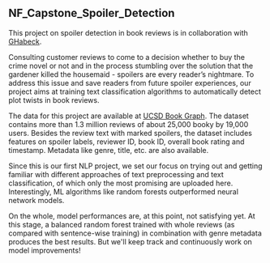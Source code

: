 ## NF_Capstone_Spoiler_Detection

This project on spoiler detection in book reviews is in collaboration with [GHabeck](https://github.com/GHabeck).

Consulting customer reviews to come to a decision whether to buy the crime novel or not and in the process stumbling over the solution that the gardener killed the housemaid  - spoilers are every reader’s nightmare. 
To address this issue and save readers from future spoiler experiences, our project aims at training text classification algorithms to automatically detect plot twists in book reviews. 

The data for this project are available at [UCSD Book Graph](https://sites.google.com/eng.ucsd.edu/ucsdbookgraph/home). 
The dataset contains more than 1.3 million reviews of about 25,000 booky by 19,000 users. Besides the review text with marked spoilers, the dataset includes features on spoiler labels, reviewer ID, book ID, overall book rating and timestamp. Metadata like genre, title, etc. are also available.

Since this is our first NLP project, we set our focus on trying out and getting familiar with different approaches of text preprocessing and text classification, of which only the most promising are uploaded here. Interestingly, ML algorithms like random forests outperformed neural network models.

On the whole, model performances are, at this point, not satisfying yet. At this stage, a balanced random forest trained with whole reviews (as compared with sentence-wise training) in combination with genre metadata produces the best results. 
But we'll keep track and continuously work on model improvements! 

